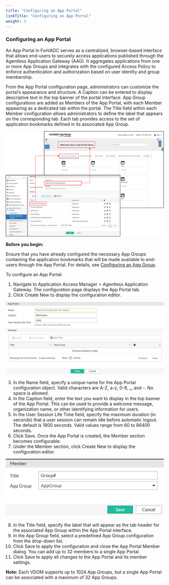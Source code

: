 ```yaml
---
title: "Configuring an App Portal"
linkTitle: "Configuring an App Portal"
weight: 3
---
```


### Configuring an App Portal

An App Portal in FortiADC serves as a centralized, browser-based interface that allows end-users to securely access applications published through the Agentless Application Gateway (AAG). It aggregates applications from one or more App Groups and integrates with the configured Access Policy to enforce authentication and authorization based on user identity and group membership.

From the App Portal configuration page, administrators can customize the portal’s appearance and structure. A Caption can be entered to display descriptive text in the top banner of the portal interface. App Group configurations are added as Members of the App Portal, with each Member appearing as a dedicated tab within the portal. The Title field within each Member configuration allows administrators to define the label that appears on the corresponding tab. Each tab provides access to the set of application bookmarks defined in its associated App Group.

![](aag11.png)

**Before you begin:**

Ensure that you have already configured the necessary App Groups containing the application bookmarks that will be made available to end-users through the App Portal. For details, see [Configuring an App Group](https://docs.fortinet.com/document/fortiadc/8.0.0/administration-guide/539658/configuring-an-app-group).

To configure an App Portal:
1. Navigate to Application Access Manager > Agentless Application Gateway.
The configuration page displays the App Portal tab.
2. Click Create New to display the configuration editor.

![](aag12.png)

3. In the Name field, specify a unique name for the App Portal configuration object. Valid characters are A-Z, a-z, 0-9, _, and -. No space is allowed.
4. In the Caption field, enter the text you want to display in the top banner of the App Portal. This can be used to provide a welcome message, organization name, or other identifying information for users.
5. In the User Session Life Time field, specify the maximum duration (in seconds) that a user session can remain idle before automatic logout. The default is 1800 seconds. Valid values range from 60 to 86400 seconds.
6. Click Save. Once the App Portal is created, the Member section becomes configurable.
7. Under the Member section, click Create New to display the configuration editor.

![](aag13.png)

8. In the Title field, specify the label that will appear as the tab header for the associated App Group within the App Portal interface.
9. In the App Group field, select a predefined App Group configuration from the drop-down list.
10. Click Save to apply the configuration and close the App Portal Member dialog. You can add up to 32 members to a single App Portal.
11. Click Save to apply all changes to the App Portal and its member settings.

**Note:** Each VDOM supports up to 1024 App Groups, but a single App Portal can be associated with a maximum of 32 App Groups.